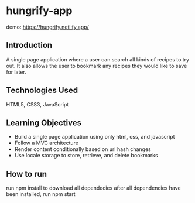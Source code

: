 # hungrify-app

demo: https://hungrify.netlify.app/

## Introduction

A single page application where a user can search all kinds of recipes to try out. It also allows the user to bookmark any recipes they would like to save for later.

## Technologies Used

HTML5, CSS3, JavaScript

## Learning Objectives

- Build a single page application using only html, css, and javascript
- Follow a MVC architecture
- Render content conditionally based on url hash changes
- Use locale storage to store, retrieve, and delete bookmarks

## How to run

run npm install to download all dependecies
after all dependencies have been installed, run npm start
